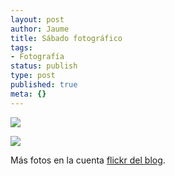 ```yaml
---
layout: post
author: Jaume
title: Sábado fotográfico
tags:
- Fotografía
status: publish
type: post
published: true
meta: {}
---
```

<a href="http://www.flickr.com/photo_zoom.gne?id=385769055&size=o"><img src="http://farm1.static.flickr.com/169/385769055_3889a07b0c.jpg?v=0" class="center noborder"/></a>

<a href="http://www.flickr.com/photo_zoom.gne?id=385770576&size=o"><img src="http://farm1.static.flickr.com/53/385770576_56dc05338e.jpg?v=0" class="center noborder"/></a>

Más fotos en la cuenta <a href="http://www.flickr.com/photos/lerion/">flickr del blog</a>.
